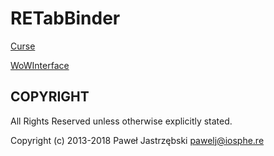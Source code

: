 ﻿# RETabBinder

[Curse](http://www.curse.com/addons/wow/retabbinder)

[WoWInterface](http://www.wowinterface.com/downloads/info19089-RETabBinder.html)

## COPYRIGHT

All Rights Reserved unless otherwise explicitly stated.

Copyright (c) 2013-2018 Paweł Jastrzębski <pawelj@iosphe.re>
